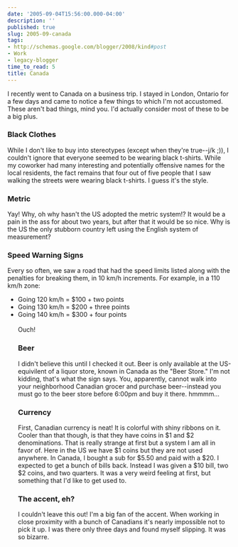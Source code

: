 ```yaml
---
date: '2005-09-04T15:56:00.000-04:00'
description: ''
published: true
slug: 2005-09-canada
tags:
- http://schemas.google.com/blogger/2008/kind#post
- Work
- legacy-blogger
time_to_read: 5
title: Canada
---
```


I recently went to Canada on a business trip. I stayed in London, Ontario for a few days and came to notice a few things to which I'm not accustomed. These aren't bad things, mind you. I'd actually consider most of these to be a big plus.

<h3>Black Clothes</h3>While I don't like to buy into stereotypes (except when they're true--j/k ;)), I couldn't ignore that everyone seemed to be wearing black t-shirts. While my coworker had many interesting and potentially offensive names for the local residents, the fact remains that four out of five people that I saw walking the streets were wearing black t-shirts. I guess it's the style.

<h3>Metric</h3>Yay! Why, oh why hasn't the US adopted the metric system!? It would be a pain in the ass for about two years, but after that it would be so nice. Why is the US the only stubborn country left using the English system of measurement?

<h3>Speed Warning Signs</h3>Every so often, we saw a road that had the speed limits listed along with the penalties for breaking them, in 10 km/h increments. For example, in a 110 km/h zone:<ul><li>Going 120 km/h = $100 + two points</li><li>Going 130 km/h = $200 + three points</li><li>Going 140 km/h = $300 + four points</li><br />Ouch!

<h3>Beer</h3>I didn't believe this until I checked it out. Beer is only available at the US-equivilent of a liquor store, known in Canada as the "Beer Store." I'm not kidding, that's what the sign says. You, apparently, cannot walk into your neighborhood Canadian grocer and purchase beer--instead you must go to the beer store before 6:00pm and buy it there. hmmmm...

<h3>Currency</h3>First, Canadian currency is neat! It is colorful with shiny ribbons on it. Cooler than that though, is that they have coins in $1 and $2 denominations. That is really strange at first but a system I am all in favor of. Here in the US we have $1 coins but they are not used anywhere. In Canada, I bought a sub for $5.50 and paid with a $20. I expected to get a bunch of bills back. Instead I was given a $10 bill, two $2 coins, and two quarters. It was a very weird feeling at first, but something that I'd like to get used to.

<h3>The accent, eh?</h3>I couldn't leave this out! I'm a big fan of the accent. When working in close proximity with a bunch of Canadians it's nearly impossible not to pick it up. I was there only three days and found myself slipping. It was so bizarre.</ul>
